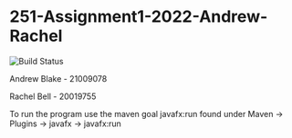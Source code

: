 # 251-Assignment1-2022-Andrew-Rachel
![Build Status](https://github.com/andrewthegreat5/251-Assignment1-2022-Andrew-Rachel/actions/workflows/CI.yml/badge.svg)

Andrew Blake - 21009078

Rachel Bell - 20019755


To run the program use the maven goal javafx:run found under Maven -> Plugins -> javafx -> javafx:run
